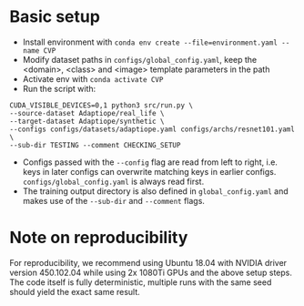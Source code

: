 # Basic setup

- Install environment with ```conda env create --file=environment.yaml --name CVP```
- Modify dataset paths in ```configs/global_config.yaml```, keep the \<domain>, \<class> and \<image> template parameters in the path
- Activate env with ```conda activate CVP```
- Run the script with:
```
CUDA_VISIBLE_DEVICES=0,1 python3 src/run.py \
--source-dataset Adaptiope/real_life \
--target-dataset Adaptiope/synthetic \
--configs configs/datasets/adaptiope.yaml configs/archs/resnet101.yaml \
--sub-dir TESTING --comment CHECKING_SETUP
```

- Configs passed with the ```--config``` flag are read from left to right, i.e. keys in later configs can overwrite matching keys in earlier configs. 
  ```configs/global_config.yaml``` is always read first.
- The training output directory is also defined in ```global_config.yaml``` and makes use of the ```--sub-dir``` and ```--comment``` flags.


# Note on reproducibility

For reproducibility, we recommend using Ubuntu 18.04 with NVIDIA driver version 450.102.04 while using 2x 1080Ti GPUs and the above setup steps.
The code itself is fully deterministic, multiple runs with the same seed should yield the exact same result.
